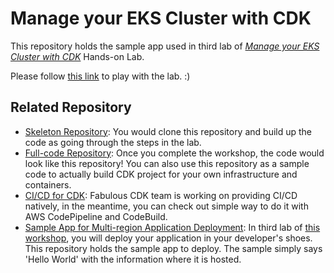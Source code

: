 # Manage your EKS Cluster with CDK
This repository holds the sample app used in third lab of *[Manage your EKS Cluster with CDK](https://cdk-eks-devops.workshop.aws/ko/)* Hands-on Lab.

Please follow [this link](https://cdk-eks-devops.workshop.aws/ko/) to play with the lab. :)


## Related Repository
* [Skeleton Repository](https://github.com/yjw113080/aws-cdk-eks-multi-region-skeleton): You would clone this repository and build up the code as going through the steps in the lab.
* [Full-code Repository](https://github.com/yjw113080/aws-cdk-eks-multi-region): Once you complete the workshop, the code would look like this repository! You can also use this repository as a sample code to actually build CDK project for your own infrastructure and containers.
* [CI/CD for CDK](https://github.com/yjw113080/aws-cdk-multi-region-cicd): Fabulous CDK team is working on providing CI/CD natively, in the meantime, you can check out simple way to do it with AWS CodePipeline and CodeBuild.
* [Sample App for Multi-region Application Deployment](https://github.com/yjw113080/aws-cdk-multi-region-sample-app): In third lab of [this workshop](https://cdk-eks-devops.workshop.aws/ko/), you will deploy your application in your developer's shoes. This repository holds the sample app to deploy. The sample simply says 'Hello World' with the information where it is hosted.